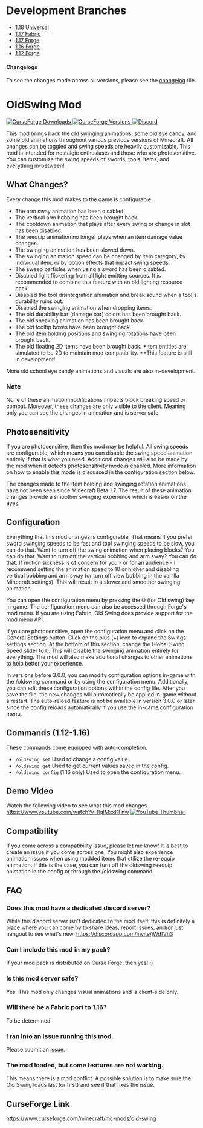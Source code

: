 # Development Branches
- [1.18 Universal](https://github.com/Adrenix/OldSwing/tree/1.18)
- [1.17 Fabric](https://github.com/Adrenix/OldSwing/tree/Fabric-1.17)
- [1.17 Forge](https://github.com/Adrenix/OldSwing/tree/Forge-1.17)
- [1.16 Forge](https://github.com/Adrenix/OldSwing/tree/1.16.5)
- [1.12 Forge](https://github.com/Adrenix/OldSwing/tree/1.12.2)

#### Changelogs
To see the changes made across all versions, please see the [changelog](https://github.com/Adrenix/OldSwing/blob/master/changelog.md) file.

# OldSwing Mod
[
![CurseForge Downloads](http://cf.way2muchnoise.eu/old-swing.svg)
![CurseForge Versions](http://cf.way2muchnoise.eu/versions/old-swing.svg)
](https://www.curseforge.com/minecraft/mc-mods/old-swing)
[
![Discord](https://img.shields.io/discord/452988045252100107?label=Discord)
](https://discordapp.com/invite/jWdfVh3)

This mod brings back the old swinging animations, some old eye candy, and some old animations throughout various previous versions of Minecraft. All changes can be toggled and swing speeds are heavily customizable. This mod is intended for nostalgic enthusiasts and those who are photosensitive. You can customize the swing speeds of swords, tools, items, and everything in-between!

## What Changes?
Every change this mod makes to the game is configurable.

- The arm sway animation has been disabled.
- The vertical arm bobbing has been brought back.
- The cooldown animation that plays after every swing or change in slot has been disabled.
- The reequip animation no longer plays when an item damage value changes.
- The swinging animation has been slowed down.
- The swinging animation speed can be changed by item category, by individual item, or by potion effects that impact swing speeds.
- The sweep particles when using a sword has been disabled.
- Disabled light flickering from all light emitting sources. It is recommended to combine this feature with an old lighting resource pack.
- Disabled the tool disintegration animation and break sound when a tool's durability ruins out.
- Disabled the swinging animation when dropping items.
- The old durability bar (damage bar) colors has been brought back.
- The old sneaking animation has been brought back.
- The old tooltip boxes have been brought back.
- The old item holding positions and swinging rotations have been brought back.
- The old floating 2D items have been brought back. *Item entities are simulated to be 2D to maintain mod compatibility. **This feature is still in development!

More old school eye candy animations and visuals are also in-development.

### Note
None of these animation modifications impacts block breaking speed or combat. Moreover, these changes are only visible to the client. Meaning only you can see the changes in animation and is server safe.

## Photosensitivity
If you are photosensitive, then this mod may be helpful. All swing speeds are configurable, which means you can disable the swing speed animation entirely if that is what you need. Additional changes will also be made by the mod when it detects photosensitivity mode is enabled. More information on how to enable this mode is discussed in the configuration section below.

The changes made to the item holding and swinging rotation animations have not been seen since Minecraft Beta 1.7. The result of these animation changes provide a smoother swinging experience which is easier on the eyes.

## Configuration
Everything that this mod changes is configurable. That means if you prefer sword swinging speeds to be fast and tool swinging speeds to be slow, you can do that. Want to turn off the swing animation when placing blocks? You can do that. Want to turn off the vertical bobbing and arm sway? You can do that. If motion sickness is of concern for you - or for an audience - I recommend setting the animation speed to 10 or higher and disabling vertical bobbing and arm sway (or turn off view bobbing in the vanilla Minecraft settings). This will result in a slower and smoother swinging animation.

You can open the configuration menu by pressing the O (for Old swing) key in-game. The configuration menu can also be accessed through Forge's mod menu. If you are using Fabric, Old Swing does provide support for the mod menu API.

If you are photosensitive, open the configuration menu and click on the General Settings button. Click on the plus (+) icon to expand the Swings settings section. At the bottom of this section, change the Global Swing Speed slider to 0. This will disable the swinging animation entirely for everything. The mod will also make additional changes to other animations to help better your experience.

In versions before 3.0.0, you can modify configuration options in-game with the /oldswing command or by using the configuration menu. Additionally, you can edit these configuration options within the config file. After you save the file, the new changes will automatically be applied in-game without a restart. The auto-reload feature is not be available in version 3.0.0 or later since the config reloads automatically if you use the in-game configuration menu.

## Commands (1.12-1.16)
These commands come equipped with auto-completion.
- `/oldswing set` Used to change a config value.
- `/oldswing get` Used to get current values saved in the config.
- `/oldswing config` (1.16 only) Used to open the configuration menu.

## Demo Video
Watch the following video to see what this mod changes. https://www.youtube.com/watch?v=IlqIMxxKFnw
[![YouTube Thumbnail](https://media.discordapp.net/attachments/800426030996389929/906719975023210546/thumbdesign.png)](https://www.youtube.com/watch?v=n6R7OZEfsFM "OSECA Mod Ver. 3.1")

## Compatibility
If you come across a compatibility issue, please let me know! It is best to create an issue if you come across one. You might also experience animation issues when using modded items that utilize the re-equip animation. If this is the case, you can turn off the oldswing reequip animation in the config or through the /oldswing command.

## FAQ
### Does this mod have a dedicated discord server?
While this discord server isn't dedicated to the mod itself, this is definitely a place where you can come by to share ideas, report issues, and/or just hangout to see what's new.
https://discordapp.com/invite/jWdfVh3

### Can I include this mod in my pack?
If your mod pack is distributed on Curse Forge, then yes! :)

### Is this mod server safe?
Yes. This mod only changes visual animations and is client-side only.

### Will there be a Fabric port to 1.16?
To be determined.

### I ran into an issue running this mod.
Please submit an [issue](https://github.com/Adrenix/OldSwing/issues).

### The mod loaded, but some features are not working.
This means there is a mod conflict. A possible solution is to make sure the Old Swing loads last (or first) and see if that fixes the issue.

## CurseForge Link
https://www.curseforge.com/minecraft/mc-mods/old-swing
